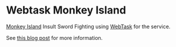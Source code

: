 # Webtask Monkey Island

[Monkey Island](http://monkeyisland.wikia.com/wiki/Insult_Sword_Fighting) Insult Sword Fighting using [WebTask](https://webtask.io/docs/101) for the service.

See [this blog post](http://perevillega.com/monkey-island-battles-and-webkit/) for more information.
